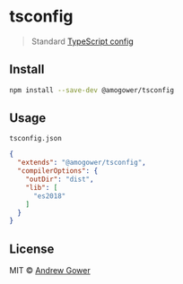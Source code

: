 # tsconfig

> Standard [TypeScript config](https://www.typescriptlang.org/docs/handbook/tsconfig-json.html)

## Install

```sh
npm install --save-dev @amogower/tsconfig
```

## Usage

`tsconfig.json`

```json
{
  "extends": "@amogower/tsconfig",
  "compilerOptions": {
    "outDir": "dist",
    "lib": [
      "es2018"
    ]
  }
}
```

## License

MIT © [Andrew Gower](https://amogower.com)
